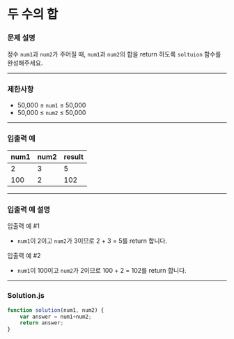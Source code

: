 # 두 수의 합

### **문제 설명**

정수 `num1`과 `num2`가 주어질 때, `num1`과 `num2`의 합을 return 하도록 `soltuion` 함수를 완성해주세요.

---

### **제한사항**

- 50,000 ≤ `num1` ≤ 50,000
- 50,000 ≤ `num2` ≤ 50,000

---

### **입출력 예**

|num1|num2|result|
|----|----|------|
|2|3|5|
|100|2|102|

---

### **입출력 예 설명**

입출력 예 #1

- `num1`이 2이고 `num2`가 3이므로 2 + 3 = 5를 return 합니다.

입출력 예 #2

- `num1`이 100이고 `num2`가 2이므로 100 + 2 = 102를 return 합니다.

---

### **Solution.js**

```javascript
function solution(num1, num2) {
    var answer = num1+num2;
    return answer;
}
```
